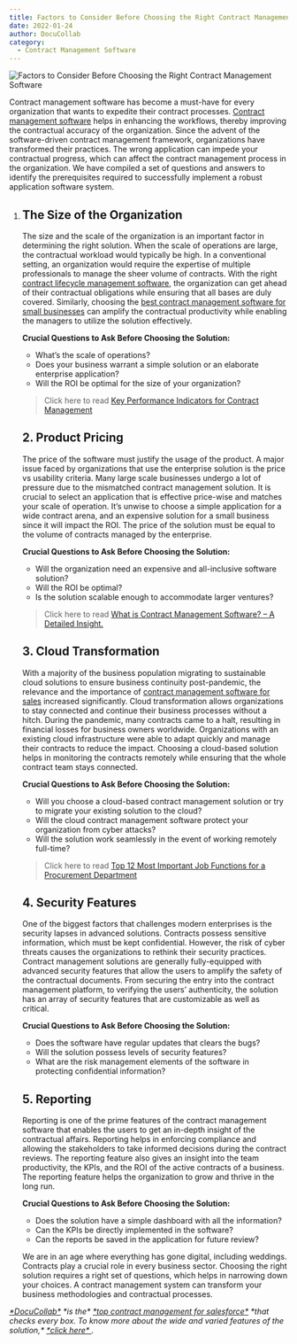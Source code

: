 ```yaml
---
title: Factors to Consider Before Choosing the Right Contract Management Software
date: 2022-01-24
author: DocuCollab
category:
  - Contract Management Software
---
```




![Factors to Consider Before Choosing the Right Contract Management Software](/img/blog/choosing-the-right-contract-850x429.jpg)

Contract management software has become a must-have for every organization that wants to expedite their contract processes. [Contract management software](https://docucollab.com/contract-management-software/) helps in enhancing the workflows, thereby improving the contractual accuracy of the organization. Since the advent of the software-driven contract management framework, organizations have transformed their practices. The wrong application can impede your contractual progress, which can affect the contract management process in the organization. We have compiled a set of questions and answers to identify the prerequisites required to successfully implement a robust application software system.

1. ## The Size of the Organization

   The size and the scale of the organization is an important factor in determining the right solution. When the scale of operations are large, the contractual workload would typically be high. In a conventional setting, an organization would require the expertise of multiple professionals to manage the sheer volume of contracts. With the right [contract lifecycle management software](https://docucollab.com/contract-management-software/), the organization can get ahead of their contractual obligations while ensuring that all bases are duly covered. Similarly, choosing the [best contract management software for small businesses](https://docucollab.com/contract-management-software/) can amplify the contractual productivity while enabling the managers to utilize the solution effectively.

   **Crucial Questions to Ask Before Choosing the Solution:**

   - What’s the scale of operations?
   - Does your business warrant a simple solution or an elaborate enterprise application?
   - Will the ROI be optimal for the size of your organization?

   > Click here to read [Key Performance Indicators for Contract Management](https://docucollab.com/key-performance-indicators-for-the-effective-management-of-contracts/)

   ## 2. Product Pricing

   The price of the software must justify the usage of the product. A major issue faced by organizations that use the enterprise solution is the price vs usability criteria. Many large scale businesses undergo a lot of pressure due to the mismatched contract management solution. It is crucial to select an application that is effective price-wise and matches your scale of operation. It’s unwise to choose a simple application for a wide contract arena, and an expensive solution for a small business since it will impact the ROI. The price of the solution must be equal to the volume of contracts managed by the enterprise.

   **Crucial Questions to Ask Before Choosing the Solution:**

   - Will the organization need an expensive and all-inclusive software solution?
   - Will the ROI be optimal?
   - Is the solution scalable enough to accommodate larger ventures?

   > Click here to read [What is Contract Management Software? – A Detailed Insight.](https://docucollab.com/what-is-contract-management-software/)

   ## 3. Cloud Transformation

   With a majority of the business population migrating to sustainable cloud solutions to ensure business continuity post-pandemic, the relevance and the importance of [contract management software for sales](https://docucollab.com/contract-management-software/) increased significantly. Cloud transformation allows organizations to stay connected and continue their business processes without a hitch. During the pandemic, many contracts came to a halt, resulting in financial losses for business owners worldwide. Organizations with an existing cloud infrastructure were able to adapt quickly and manage their contracts to reduce the impact. Choosing a cloud-based solution helps in monitoring the contracts remotely while ensuring that the whole contract team stays connected.

   **Crucial Questions to Ask Before Choosing the Solution:**

   - Will you choose a cloud-based contract management solution or try to migrate your existing solution to the cloud?
   - Will the cloud contract management software protect your organization from cyber attacks?
   - Will the solution work seamlessly in the event of working remotely full-time?

   > Click here to read [Top 12 Most Important Job Functions for a Procurement Department](https://docucollab.com/most-important-job-functions-for-a-procurement-department/)

   ## 4. Security Features

   One of the biggest factors that challenges modern enterprises is the security lapses in advanced solutions. Contracts possess sensitive information, which must be kept confidential. However, the risk of cyber threats causes the organizations to rethink their security practices. Contract management solutions are generally fully-equipped with advanced security features that allow the users to amplify the safety of the contractual documents. From securing the entry into the contract management platform, to verifying the users’ authenticity, the solution has an array of security features that are customizable as well as critical.

   **Crucial Questions to Ask Before Choosing the Solution:**

   - Does the software have regular updates that clears the bugs?
   - Will the solution possess levels of security features?
   - What are the risk management elements of the software in protecting confidential information?

   ## 5. Reporting

   Reporting is one of the prime features of the contract management software that enables the users to get an in-depth insight of the contractual affairs. Reporting helps in enforcing compliance and allowing the stakeholders to take informed decisions during the contract reviews. The reporting feature also gives an insight into the team productivity, the KPIs, and the ROI of the active contracts of a business. The reporting feature helps the organization to grow and thrive in the long run.

   **Crucial Questions to Ask Before Choosing the Solution:**

   - Does the solution have a simple dashboard with all the information?
   - Can the KPIs be directly implemented in the software?
   - Can the reports be saved in the application for future review?

   We are in an age where everything has gone digital, including weddings. Contracts play a crucial role in every business sector. Choosing the right solution requires a right set of questions, which helps in narrowing down your choices. A contract management system can transform your business methodologies and contractual processes.

*[\*DocuCollab\*](https://docucollab.com/) \*is the\* [\*top contract management for salesforce\*](https://docucollab.com/contract-management-software/) \*that checks every box. To know more about the wide and varied features of the solution,\* [\*click here\* ](https://docucollab.com/book-demo/).*
